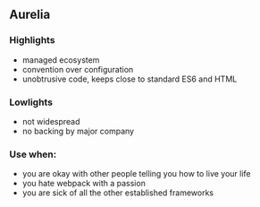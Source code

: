 ## Aurelia

### Highlights

- managed ecosystem
- convention over configuration
- unobtrusive code, keeps close to standard ES6 and HTML

### Lowlights

- not widespread
- no backing by major company

### Use when:

- you are okay with other people telling you how to live your life
- you hate webpack with a passion
- you are sick of all the other established frameworks
